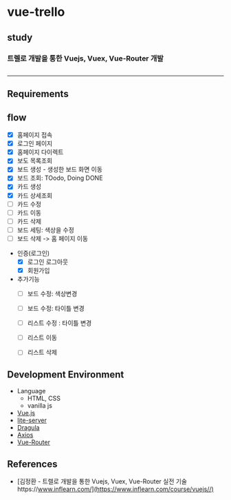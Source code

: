 # vue-trello

## study

### 트렐로 개발을 통한 Vuejs, Vuex, Vue-Router 개발 
##
   
---
## Requirements
## flow
- [x] 홈페이지 접속
- [x] 로그인 페이지
- [x] 홈페이지 다이렉트
- [x] 보도 목록조회
- [x] 보드 생성 - 생성한 보드 화면 이동
- [x] 보드 조회: TOodo, Doing DONE
- [x] 카드 생성
- [x] 카드 상세조회
- [ ] 카드 수정
- [ ] 카드 이동
- [ ] 카드 삭제 
- [ ] 보드 세팅: 색상을 수정
- [ ] 보드 삭제  -> 홈 페이지 이동 

- 인증(로그인)
  - [x] 로그인 로그아웃
  - [x] 회원가입 

- 추가기능
  - [ ] 보드 수정: 색상변경
  - [ ] 보드 수정: 타이틀 변경
  - [ ] 리스트 수정 : 타이틀 변경
  - [ ] 리스트 이동
  - [ ] 리스트 삭제 


 

## Development Environment
- Language
    - HTML, CSS
     - vanilla js
- [Vue.js](https://vuejs.org/)
- [lite-server](https://github.com/johnpapa/lite-server)
- [Dragula]()
- [Axios]()
- [Vue-Router](https://router.vuejs.org/kr/)


## References
* [김정환 - 트렐로 개발을 통한 Vuejs, Vuex, Vue-Router 실전 기술https://www.inflearn.com/](https://www.inflearn.com/course/vuejs//)
